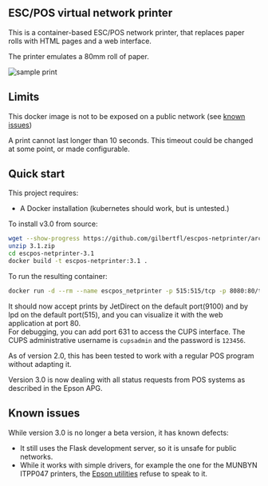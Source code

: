 ESC/POS virtual network printer 
----------

This is a container-based ESC/POS network printer, that replaces paper rolls with HTML pages and a web interface.

The printer emulates a 80mm roll of paper.

![sample print](https://github.com/gilbertfl/escpos-netprinter/assets/83510612/8aefc8c5-01ab-45f3-a992-e2850bef70f6)

## Limits
This docker image is not to be exposed on a public network (see [known issues](#known-issues))

A print cannot last longer than 10 seconds.  This timeout could be changed at some point, or made configurable.

## Quick start

This project requires:
- A Docker installation (kubernetes should work, but is untested.)

To install v3.0 from source:

```bash
wget --show-progress https://github.com/gilbertfl/escpos-netprinter/archive/refs/tags/3.1.zip
unzip 3.1.zip 
cd escpos-netprinter-3.1
docker build -t escpos-netprinter:3.1 .
```

To run the resulting container:
```bash
docker run -d --rm --name escpos_netprinter -p 515:515/tcp -p 8080:80/tcp -p 9100:9100/tcp escpos-netprinter:3.1
```
It should now accept prints by JetDirect on the default port(9100) and by lpd on the default port(515), and you can visualize it with the web application at port 80.  
For debugging, you can add port 631 to access the CUPS interface.   The CUPS administrative username is `cupsadmin` and the password is `123456`.

As of version 2.0, this has been tested to work with a regular POS program without adapting it.  

Version 3.0 is now dealing with all status requests from POS systems as described in the Epson APG.

## Known issues
While version 3.0 is no longer a beta version, it has known defects:
- It still uses the Flask development server, so it is unsafe for public networks.
- While it works with simple drivers, for example the one for the MUNBYN ITPP047 printers, the [Epson utilities](https://download.epson-biz.com/modules/pos/) refuse to speak to it.

